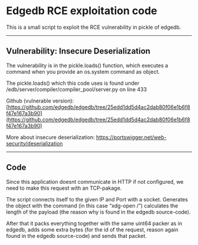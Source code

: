 # Edgedb RCE exploitation code

This is a small script to exploit the RCE vulnerability in pickle of edgedb.

---

## Vulnerability: Insecure Deserialization 

The vulnerability is in the pickle.loads() function, which executes a command when you provide an os.system command as object.

The pickle.loads() which this code uses is found under /edb/server/compiler/compiler_pool/server.py on line 433

Github (vulnerable version):  [https://github.com/edgedb/edgedb/tree/25edd1dd5d4ac2dab80f06e1b6f8f47e167a3b90](https://github.com/edgedb/edgedb/tree/25edd1dd5d4ac2dab80f06e1b6f8f47e167a3b90)

More about insecure deserialization: https://portswigger.net/web-security/deserialization

---

## Code

Since this application doesnt communicate in HTTP if not configured, we need to make this request with an TCP-pakage.

The script connects itself to the given IP and Port with a socket. Generates the object with the command (in this case “xdg-open /”) calculates the length of the payload (the reason why is found in the edgedb source-code).

After that it packs everything together with the same uint64 packer as in edgedb, adds some extra bytes (for the id of the request, reason again found in the edgedb source-code) and sends that packet.
